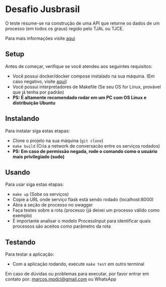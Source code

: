 # Desafio Jusbrasil

O teste resume-se na construção de uma API que retorne os dados de um processo (em todos os graus) regido pelo TJAL ou TJCE. 

Para mais informações visite [aqui](https://docs.google.com/document/d/12TesK4PrzUR9HGt30bY7npx9fTKHo0JIQEjRpPO6hWU/edit?usp=sharing)

## Setup

Antes de começar, verifique se você atendeu aos seguintes requisitos:

* Você possui docker/docker compose instalado na sua máquina. (Em caso negativo, visite [aqui](https://docs.docker.com/engine/install/))
* Você possui interpretadores de Makefile (Se seu OS for Linux, provável que já tenha por padrão)
* **PS: É altamente recomendado rodar em um PC com OS Linux e distribuição Ubuntu**

## Instalando

Para instalar siga estas etapas:

- Clone o projeto na sua máquina (```git clone```)
- ```make build``` (Cria a network de conversacão entre os serviços rodados)
- **PS: Em caso de permissão negada, rode o comando como o usuário mais privilegiado (sudo)**

## Usando

Para usar siga estas etapas:

- ```make up``` (Sobe os serviços)
- Copie a URL onde serviço flask está sendo rodado (localhost:8000)
- Abra a seção de processo no swagger 
- Faça testes sobre a rota /processo (já deixei um processo válido como exemplo)
- É importante analisar o modelo ProcessInput para identificar quais processos são aceitos como parâmetro da rota

## Testando

Para testar a aplicação:

- Com a aplicação rodando, execute ```make test``` em outro terminal


Em caso de dúvidas ou problemas para executar, por favor entrar em contato por: marcos.mpdcl@gmail.com ou WhatsApp
